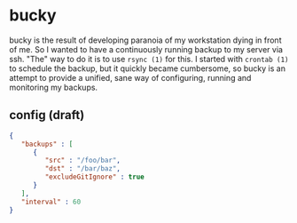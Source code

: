 # bucky

bucky is the result of developing paranoia of my workstation dying in front of me. So I wanted to have a continuously running backup to my server via ssh.
"The" way to do it is to use `rsync (1)` for this. I started with `crontab (1)` to schedule the backup, but it quickly became cumbersome, so bucky is an attempt to provide a unified, sane way of configuring, running and monitoring my backups.

## config (draft)
```json
{
   "backups" : [
      {
         "src" : "/foo/bar",
         "dst" : "/bar/baz",
         "excludeGitIgnore" : true
      }
   ],
   "interval" : 60
}
```
